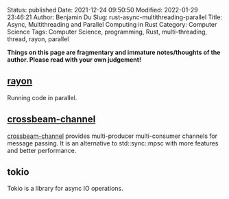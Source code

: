 Status: published
Date: 2021-12-24 09:50:50
Modified: 2022-01-29 23:46:21
Author: Benjamin Du
Slug: rust-async-multithreading-parallel
Title: Async, Multithreading and Parallel Computing in Rust
Category: Computer Science
Tags: Computer Science, programming, Rust, multi-threading, thread, rayon, parallel

**Things on this page are fragmentary and immature notes/thoughts of the author. Please read with your own judgement!**

## [rayon](https://crates.io/crates/rayon)
Running code in parallel.

## [crossbeam-channel](https://crates.io/crates/crossbeam-channel)
[crossbeam-channel](https://crates.io/crates/crossbeam-channel)
provides multi-producer multi-consumer channels for message passing. 
It is an alternative to std::sync::mpsc with more features and better performance.

## tokio
Tokio is a library for async IO operations.




